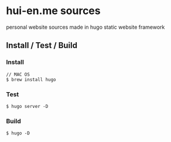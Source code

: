 # hui-en.me sources

personal website sources made in hugo static website framework

## Install / Test / Build
### Install
```
// MAC OS
$ brew install hugo
```
### Test
```
$ hugo server -D
```
### Build
```
$ hugo -D
```
